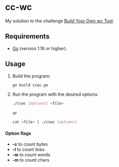 # cc-wc

My solution to the challenge [Build Your Own wc Tool](https://codingchallenges.fyi/challenges/challenge-wc/).

## Requirements

- [Go](https://golang.org/dl/) (version 1.16 or higher).

## Usage

1. Build the program:

   ```bash
   go build ccwc.go
   ```

2. Run the program with the desired options:

   ```bash
   ./ccwc [options] <file>
   ```
   or

   ```bash
   cat <file> | ./ccwc [options]
   ```


#### Option flags

- **-c** to count bytes
- **-l** to count lines
- **-w** to count words
- **-m** to count chars



